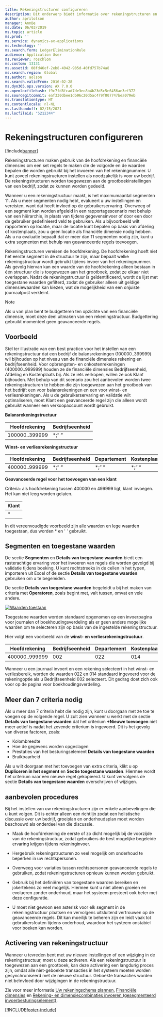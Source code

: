 ```yaml
---
title: Rekeningstructuren configureren
description: Dit onderwerp biedt informatie over rekeningstructuren en financiële dimensies.
author: aprilolson
manager: AnnBe
ms.date: 06/03/2019
ms.topic: article
ms.prod: ''
ms.service: dynamics-ax-applications
ms.technology: ''
ms.search.form: LedgerEliminationRule
audience: Application User
ms.reviewer: roschlom
ms.custom: 13131
ms.assetid: 08fd46ef-2eb8-4942-985d-40fd757b74a8
ms.search.region: Global
ms.author: aolson
ms.search.validFrom: 2016-02-28
ms.dyn365.ops.version: AX 7.0.0
ms.openlocfilehash: f9c7fd8fcad7de3ec8b4b23d5c5e6456ae3ef372
ms.sourcegitcommit: eaf330dbee1db96c20d5ac479f007747bea079eb
ms.translationtype: HT
ms.contentlocale: nl-NL
ms.lasthandoff: 02/15/2021
ms.locfileid: "5212344"
---
```

# <a name="configure-account-structures"></a>Rekeningstructuren configureren

[!include[banner](../includes/banner.md)]

Rekeningstructuren maken gebruik van de hoofdrekening en financiële dimensies om een set regels te maken die de volgorde en de waarden bepalen die worden gebruikt bij het invoeren van het rekeningnummer. U kunt zoveel rekeningstructuren instellen als noodzakelijk is voor uw bedrijf. De rekeningstructuren worden toegewezen aan de grootboekinstellingen van een bedrijf, zodat ze kunnen worden gedeeld.

Wanneer u een rekeningstructuur maakt, is het maximumaantal segmenten 11. Als u meer segmenten nodig hebt, evalueert u uw instellingen en vereisten, want dat heeft invloed op de gebruikerservaring. Overweeg of een segment kan worden afgeleid in een rapportagescenario met behulp van een hiërarchie, in plaats van tijdens gegevensinvoer of door een door de gebruiker gedefinieerd veld te gebruiken. Als u bijvoorbeeld wilt rapporteren op locatie, maar de locatie kunt bepalen op basis van afdeling of kostenplaats, zou u geen locatie als financiële dimensie nodig hebben. Als u na evaluatie bepaalt dat er meer dan 11 segmenten nodig zijn, kunt u extra segmenten met behulp van geavanceerde regels toevoegen.

Rekeningstructuren vereisen de hoofdrekening. De hoofdrekening hoeft niet het eerste segment in de structuur te zijn, maar bepaalt welke rekeningstructuur wordt gebruikt tijdens invoer van het rekeningnummer. Als gevolg hiervan kan een waarde van de hoofdrekening alleen bestaan in één structuur die is toegewezen aan het grootboek, zodat ze elkaar niet overlappen. Nadat de rekeningstructuur is geïdentificeerd, wordt de lijst met toegestane waarden gefilterd, zodat de gebruiker alleen uit geldige dimensiewaarden kan kiezen, wat de mogelijkheid van een onjuiste journaalpost verkleint.

> [!NOTE] 
> Als u van plan bent te budgetteren ten opzichte van een financiële dimensie, moet deze deel uitmaken van een rekeningstructuur. Budgettering gebruikt momenteel geen geavanceerde regels.

## <a name="example"></a>Voorbeeld
Stel ter illustratie van een best practice voor het instellen van een rekeningstructuur dat een bedrijf de balansrekeningen (100000..399999) wil bijhouden op het niveau van de financiële dimensies rekening en bedrijfseenheid. Voor opbrengsten- en onkostenrekeningen (400000..999999) houden ze de financiële dimensies Bedrijfseenheid, Afdeling en Kostenplaats bij. Als ze iets verkopen, willen ze ook Klant bijhouden. Met behulp van dit scenario zou het aanbevolen worden twee rekeningstructuren te hebben die zijn toegewezen aan het grootboek van het bedrijf: een voor balansrekeningen en een voor winst- en verliesrekeningen. Als u de gebruikerservaring en validatie wilt optimaliseren, moet Klant een geavanceerde regel zijn die alleen wordt gebruikt wanneer een verkoopaccount wordt gebruikt.

**Balansrekeningstructuur**

|Hoofdrekening          | Bedrijfseenheid    |
|----------------------|-----------|
|100000..399999 | *;” “|

**Winst- en verliesrekeningstructuur**

|Hoofdrekening          | Bedrijfseenheid    |Departement          | Kostenplaats    |
|----------------------|-----------|----------------------|-----------|
|400000..999999 | *;” “|*;” “|*;” “|*;” “|

**Geavanceerde regel voor het toevoegen van een klant**

Criteria: als hoofdrekening tussen 400000 en 499999 ligt, klant invoegen. Het kan niet leeg worden gelaten.

|Klant         |
|-----------------|
|* |

In dit vereenvoudigde voorbeeld zijn alle waarden en lege waarden toegestaan, dus worden * en ' ' gebruikt.

## <a name="segments-and-allowed-values"></a>Segmenten en toegestane waarden
De sectie **Segmenten** en **Details van toegestane waarden** biedt een rasterachtige ervaring voor het invoeren van regels die worden gevolgd bij validatie tijdens boeking. U kunt rechtstreeks in de cellen in het typen, importeren uit Excel of de sectie **Details van toegestane waarden** gebruiken om u te begeleiden.

De sectie **Details van toegestane waarden** begeleidt u bij het maken van criteria met **Operatoren**, zoals begint met, valt tussen, omvat en vele andere.

[![Waarden toestaan](./media/account.png)](./media/account.png) 

Toegestane waarden worden standaard opgenomen op een invoerpagina voor journalen of boekhoudingsverdeling als er geen andere mogelijke waarden om te selecteren zijn op basis van de ingestelde rekeningstructuur.

Hier volgt een voorbeeld van de **winst- en verliesrekeningstructuur**.

|Hoofdrekening          | Bedrijfseenheid    |Departement          | Kostenplaats    |
|----------------------|-----------|----------------------|-----------|
|400000..999999 | 002 | 022 | 014 |

Wanneer u een journaal invoert en een rekening selecteert in het winst- en verliesbereik, worden de waarden 022 en 014 standaard ingevoerd voor de rekeningoptie als u Bedrijfseenheid 002 selecteert. Dit gedrag doet zich ook voor op de pagina voor boekhoudingsverdeling. 

## <a name="more-than-7-criteria-needed"></a>Meer dan 7 criteria nodig

Als u meer dan 7 criteria hebt die nodig zijn, kunt u doorgaan met ze toe te voegen op de volgende regel. U zult zien wanneer u werkt met de sectie **Details van toegestane waarden** dat het criterium **+Nieuwe toevoegen** niet meer actief is nadat het zevende criterium is ingevoerd. Dit is het gevolg van diverse factoren, zoals: 
 - Kolombreedte 
 - Hoe de gegevens worden opgeslagen 
 - Prestaties van het besturingselement **Details van toegestane waarden**
 - Bruikbaarheid  
 
Als u wilt doorgaan met het toevoegen van extra criteria, klikt u op **Dupliceren in het segment** en **Sectie toegestane waarden**. Hiermee wordt het criterium naar een nieuwe regel gekopieerd. U kunt vervolgens de sectie **Details van toegestane waarden** overschrijven of wijzigen.

## <a name="best-practices"></a> aanbevolen procedures
Bij het instellen van uw rekeningstructuren zijn er enkele aanbevelingen die u kunt volgen. Dit is echter alleen een richtlijn zodat een holistische discussie over uw bedrijf, groeiplan en onderhoudsplan moet worden beschouwd als onderdeel van die discussie.

- Maak de hoofdrekening de eerste of zo dicht mogelijk bij de voorzijde van de rekeningstructuur, zodat gebruikers de best mogelijke begeleide ervaring krijgen tijdens rekeninginvoer.

- Hergebruik rekeningstructuren zo veel mogelijk om onderhoud te beperken in uw rechtspersonen.

- Overweeg voor variaties tussen rechtspersonen geavanceerde regels te gebruiken, zodat rekeningstructuren opnieuw kunnen worden gebruikt.

- Gebruik bij het definiëren van toegestane waarden bereiken en jokertekens zo veel mogelijk. Hiermee kunt u niet alleen groeien en evolueren zonder onderhoud, maar het systeem presteert ook beter met deze configuratie.

- U moet niet gewoon een asterisk voor elk segment in de rekeningstructuur plaatsen en vervolgens uitsluitend vertrouwen op de geavanceerde regels. Dit kan moeilijk te beheren zijn en leidt vaak tot gebruikersfouten tijdens onderhoud, waardoor het systeem onstabiel voor boeken kan worden.

## <a name="account-structure-activation"></a>Activering van rekeningstructuur
Wanneer u tevreden bent met uw nieuwe instellingen of een wijziging in de rekeningstructuur, moet u deze activeren. Als een rekeningstructuur is toegewezen aan een grootboek, kan deze activering een langdurig proces zijn, omdat alle niet-geboekte transacties in het systeem moeten worden gesynchroniseerd met de nieuwe structuur. Geboekte transacties worden niet beïnvloed door wijzigingen in de rekeningstructuur.

Zie voor meer informatie [Uw rekeningschema plannen](plan-chart-of-accounts.md), [Financiële dimensies](financial-dimensions.md) en [Rekening- en dimensiecombinaties invoeren (gesegmenteerd invoerbesturingselement)](enter-account-dimension-combinations-segmented-entry-control.md).


[!INCLUDE[footer-include](../../includes/footer-banner.md)]